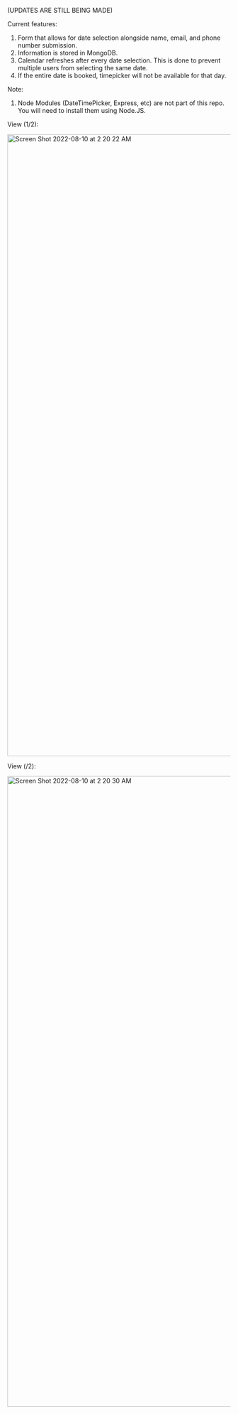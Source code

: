 (UPDATES ARE STILL BEING MADE)

Current features:

1. Form that allows for date selection alongside name, email, and phone number submission.
2. Information is stored in MongoDB.
3. Calendar refreshes after every date selection. This is done to prevent multiple users from selecting the same date.
4. If the entire date is booked, timepicker will not be available for that day.

Note:

1. Node Modules (DateTimePicker, Express, etc) are not part of this repo. You will need to install them using Node.JS.

View (1/2):

<img width="1401" alt="Screen Shot 2022-08-10 at 2 20 22 AM" src="https://user-images.githubusercontent.com/54952763/183865826-6405c712-b6c5-4861-86f6-8d212305a72d.png">


View (/2):

<img width="1421" alt="Screen Shot 2022-08-10 at 2 20 30 AM" src="https://user-images.githubusercontent.com/54952763/183865912-4ffd263a-2300-4af4-a4f8-10b33ec89a00.png">
